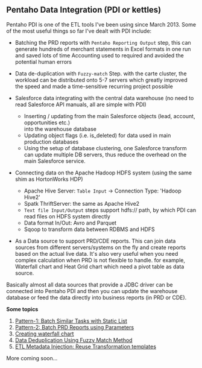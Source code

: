 ## Pentaho Data Integration (PDI or kettles) ##

Pentaho PDI is one of the ETL tools I've been using since March 2013. Some of the 
most useful things so far I've dealt with PDI include:

* Batching the PRD reports with `Pentaho Reporting Output` step, this can generate 
  hundreds of merchant statements in Excel formats in one run and saved lots of time 
  Accounting used to required and avoided the potential human errors

* Data de-duplication with `Fuzzy-match` Step. with the carte cluster, the workload can be
  distributed onto 5-7 servers which greatly improved the speed and made a time-sensitive
  recurring project possible

* Salesforce data integrating with the central data warehouse (no need to read Salesforce 
  API manuals, all are simple with PDI)
  + Inserting / updating from the main Salesforce objects (lead, account, opportunities etc.)  
    into the warehouse database
  + Updating object flags (i.e. is_deleted) for data used in main production databases
  + Using the setup of database clustering, one Salesforce transform can update 
    multiple DB servers, thus reduce the overhead on the main Salesforce service.

* Connecting data on the Apache Hadoop HDFS system (using the same shim as HortonWorks HDP)
  + Apache Hive Server: `Table Input` -> Connection Type: 'Hadoop Hive2'
  + Spatk ThriftServer: the same as Apache Hive2
  + `Text file Input/Output` steps support hdfs:// path, by which PDI can read files on HDFS system directly
  + Data format In/Out: Avro and Parquet 
  + Sqoop to transform data between RDBMS and HDFS 

* As a Data source to support PRD/CDE reports. This can join data sources from different 
  servers/systems on the fly and create reports based on the actual live data. 
  It's also very useful when you need complex calculation when PRD is not flexible to handle. 
  for example, Waterfall chart and Heat Grid chart which need a pivot table as data source. 

Basically almost all data sources that provide a JDBC driver can be connected into Pentaho PDI
and then you can update the warehouse database or feed the data directly into business reports
(in PRD or CDE). 

**Some topics**
1. [Pattern-1: Batch Similar Tasks with Static List](pdi_pattern_batching_with_static_list.md)
2. [Pattern-2: Batch PRD Reports using Parameters](pdi_pattern_automate_with_parameters.md)
3. [Creating waterfall chart](prd_pdi_waterfall-chart.md)
4. [Data Deduplication Using Fuzzy Match Method](pdi_fuzzy_match.md)
5. [ETL Metadata Injection: Reuse Transformation templates](pdi_metadata_injection.md)

More coming soon...

